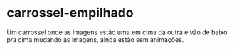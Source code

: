 # carrossel-empilhado

  Um carrossel onde as imagens estão uma em cima da outra e vão de baixo pra cima mudando as imagens, ainda estão sem animações.
   
